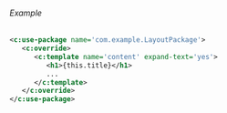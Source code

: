 
<div class="note eg" markdown="1">

###### Example
```xml
<c:use-package name='com.example.LayoutPackage'>
   <c:override>
      <c:template name='content' expand-text='yes'>
         <h1>{this.title}</h1>
         ...
      </c:template>
   </c:override>
</c:use-package>
```

</div>

